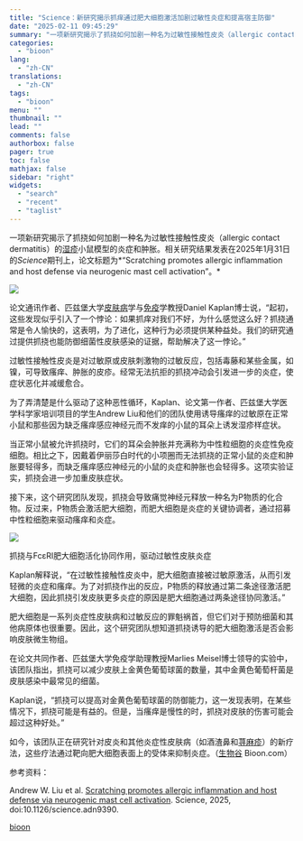 ```yaml
---
title: "Science：新研究揭示抓痒通过肥大细胞激活加剧过敏性炎症和提高宿主防御"
date: "2025-02-11 09:45:29"
summary: "一项新研究揭示了抓挠如何加剧一种名为过敏性接触性皮炎（allergic contact dermat..."
categories:
  - "bioon"
lang:
  - "zh-CN"
translations:
  - "zh-CN"
tags:
  - "bioon"
menu: ""
thumbnail: ""
lead: ""
comments: false
authorbox: false
pager: true
toc: false
mathjax: false
sidebar: "right"
widgets:
  - "search"
  - "recent"
  - "taglist"
---
```


一项新研究揭示了抓挠如何加剧一种名为过敏性接触性皮炎（allergic contact dermatitis）的[湿疹](https://www.medsci.cn/topic/show?id=e9846644229)小鼠模型的炎症和肿胀。相关研究结果发表在2025年1月31日的*Science*期刊上，论文标题为*“Scratching promotes allergic inflammation and host defense via neurogenic mast cell activation”。*

![](https://img.medsci.cn/bioon-com/20250209/1739074885024_2185383.png)

论文通讯作者、匹兹堡大学[皮肤病](https://www.medsci.cn/topic/show?id=f6a6e206066)学与[免疫](https://www.medsci.cn/guideline/search?keyword=%E5%85%8D%E7%96%AB)学教授Daniel Kaplan博士说，“起初，这些发现似乎引入了一个悖论：如果抓痒对我们不好，为什么感觉这么好？抓挠通常是令人愉快的，这表明，为了进化，这种行为必须提供某种益处。我们的研究通过提供抓挠也能防御细菌性皮肤感染的证据，帮助解决了这一悖论。”

过敏性接触性皮炎是对过敏原或皮肤刺激物的过敏反应，包括毒藤和某些金属，如镍，可导致瘙痒、肿胀的皮疹。经常无法抗拒的抓挠冲动会引发进一步的炎症，使症状恶化并减缓愈合。

为了弄清楚是什么驱动了这种恶性循环，Kaplan、论文第一作者、匹兹堡大学医学科学家培训项目的学生Andrew Liu和他们的团队使用诱导瘙痒的过敏原在正常小鼠和那些因为缺乏瘙痒感应神经元而不发痒的小鼠的耳朵上诱发湿疹样症状。

当正常小鼠被允许抓挠时，它们的耳朵会肿胀并充满称为中性粒细胞的炎症性免疫细胞。相比之下，因戴着伊丽莎白时代的小项圈而无法抓挠的正常小鼠的炎症和肿胀要轻得多，而缺乏瘙痒感应神经元的小鼠的炎症和肿胀也会轻得多。这项实验证实，抓挠会进一步加重皮肤症状。

接下来，这个研究团队发现，抓挠会导致痛觉神经元释放一种名为P物质的化合物。反过来，P物质会激活肥大细胞，而肥大细胞是炎症的关键协调者，通过招募中性粒细胞来驱动瘙痒和炎症。

![](https://img.medsci.cn/bioon-com/20250209/1739074885061_2185383.png)

抓挠与FcεRI肥大细胞活化协同作用，驱动过敏性皮肤炎症

Kaplan解释说，“在过敏性接触性皮炎中，肥大细胞直接被过敏原激活，从而引发轻微的炎症和瘙痒。为了对抓挠作出的反应，P物质的释放通过第二条途径激活肥大细胞，因此抓挠引发皮肤更多炎症的原因是肥大细胞通过两条途径协同激活。”

肥大细胞是一系列炎症性皮肤病和过敏反应的罪魁祸首，但它们对于预防细菌和其他病原体也很重要。因此，这个研究团队想知道抓挠诱导的肥大细胞激活是否会影响皮肤微生物组。

在论文共同作者、匹兹堡大学免疫学助理教授Marlies Meisel博士领导的实验中，该团队指出，抓挠可以减少皮肤上金黄色葡萄球菌的数量，其中金黄色葡萄杆菌是皮肤感染中最常见的细菌。

Kaplan说，“抓挠可以提高对金黄色葡萄球菌的防御能力，这一发现表明，在某些情况下，抓挠可能是有益的。但是，当瘙痒是慢性的时，抓挠对皮肤的伤害可能会超过这种好处。”

如今，该团队正在研究针对皮炎和其他炎症性皮肤病（如酒渣鼻和[荨麻疹](https://www.medsci.cn/topic/show?id=1adb8e27181)）的新疗法，这些疗法通过靶向肥大细胞表面上的受体来抑制炎症。（[生物谷](https://www.bioon.com) Bioon.com）

参考资料：

Andrew W. Liu et al. [Scratching promotes allergic inflammation and host defense via neurogenic mast cell activation](https://www.science.org/doi/10.1126/science.adn9390). Science, 2025, doi:10.1126/science.adn9390.

[bioon](http://news.bioon.com/article/b121862600ef.html)
